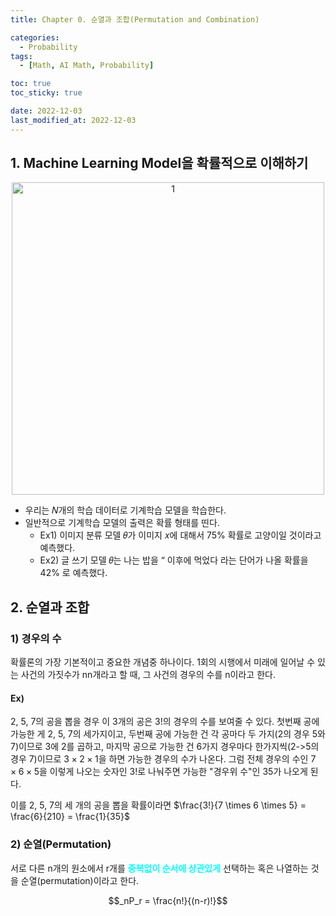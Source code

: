 ```yaml
---
title: Chapter 0. 순열과 조합(Permutation and Combination)

categories: 
  - Probability
tags:
  - [Math, AI Math, Probability]

toc: true
toc_sticky: true

date: 2022-12-03
last_modified_at: 2022-12-03 
---
```


## 1. Machine Learning Model을 확률적으로 이해하기

<p align="center">
<img width="500" alt="1" src="https://user-images.githubusercontent.com/111734605/205427933-1d7f77a1-0273-4d68-98b4-a52ce5c71b18.png">
</p>

- 우리는 𝑁개의 학습 데이터로 기계학습 모델을 학습한다.
- 일반적으로 기계학습 모델의 출력은 확률 형태를 띤다.
  - Ex1) 이미지 분류 모델 𝜃가 이미지 𝑥에 대해서 75% 확률로 고양이일 것이라고 예측했다.
  - Ex2) 글 쓰기 모델 𝜃는 나는 밥을 “ 이후에 먹었다 라는 단어가 나올 확률을 42% 로 예측했다.

## 2. 순열과 조합
### 1) 경우의 수
확률론의 가장 기본적이고 중요한 개념중 하나이다. 1회의 시행에서 미래에 일어날 수 있는 사건의 가짓수가 nn개라고 할 때, 그 사건의 경우의 수를 n이라고 한다.
#### Ex)
2, 5, 7의 공을 뽑을 경우 이 3개의 공은 $3!$의 경우의 수를 보여줄 수 있다. 첫번째 공에 가능한 게 2, 5, 7의 세가지이고, 두번째 공에 가능한 건 각 공마다 두
가지(2의 경우 5와 7)이므로 3에 2를 곱하고, 마지막 공으로 가능한 건 6가지 경우마다 한가지씩(2->5의 경우 7)이므로 $3\times 2\times 1$을 하면 가능한 경우의 수가 나온다.
그럼 전체 경우의 수인 $7 \times 6 \times 5$을 이렇게 나오는 숫자인 $3!$로 나눠주면 가능한 "경우위 수"인 35가 나오게 된다.

이를 2, 5, 7의 세 개의 공을 뽑을 확률이라면 $\frac{3!}{7 \times 6 \times 5} = \frac{6}{210} = \frac{1}{35}$
### 2) 순열(Permutation)

서로 다른 n개의 원소에서 r개를 <span style = "color:aqua">**중복없이 순서에 상관있게**</span> 선택하는 혹은 나열하는 것을 순열(permutation)이라고 한다.

$$_nP_r = \frac{n!}{(n-r)!}$$
